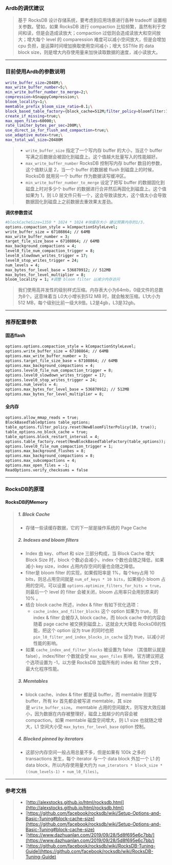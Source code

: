 ### Ardb的调优建议
> 基于 RocksDB 设计存储系统，要考虑到应用场景进行各种 tradeoff 设置相关参数。譬如，如果 RocksDB 进行 compaction 比较频繁，虽然有利于空间和读，但是会造成读放大；compaction 过低则会造成读放大和空间放大；增大每个 level 的 comparession 难度可以减小空间放大，但是会增加 cpu 负担，是运算时间增加换取使用空间减小；增大 SSTfile 的 data block size，则是增大内存使用量来加快读取数据的速度，减小读放大。




---

### 目前使用Ardb的参数说明
```bash
write_buffer_size=2048M;\
max_write_buffer_number=5;\
min_write_buffer_number_to_merge=2;\
compression=kSnappyCompression;\
bloom_locality=1;\
memtable_prefix_bloom_size_ratio=0.1;\
block_based_table_factory={block_cache=512M;filter_policy=bloomfilter:10:true};\
create_if_missing=true;\
max_open_files=60000;\
rate_limiter_bytes_per_sec=200M;\
use_direct_io_for_flush_and_compaction=true;\
use_adaptive_mutex=true;\
max_total_wal_size=20480M
```
> - `write_buffer_size` 指定了一个写内存 buffer 的大小，当这个 buffer 写满之后数据会被固化到磁盘上。这个值越大批量写入的性能越好。
> - `max_write_buffer_number` RocksDB 控制写内存 buffer 数目的参数，这个值默认是 2，当一个 buffer 的数据被 flush 到磁盘上的时候，RocksDB 就用另一个 buffer 作为数据读写缓冲区。
> - `min_write_buffer_number_to_merge` 设定了把写 buffer 的数据固化到磁盘上时对多少个 buffer 的数据进行合并然后再固化到磁盘上。这个值如果为 1，则 L0 层文件只有一个，这会导致读放大，这个值太小会导致数据固化到磁盘上之前数据去重效果太差劲。

**调优参数尝试** 
```bash
#blockCacheSize=1350 * 1024 * 1024 #块缓存大小 建议预算内存的1/3，
options.compaction_style = kCompactionStyleLevel;
write_buffer_size = 67108864; // 64MB
max_write_buffer_number = 3;
target_file_size_base = 67108864; // 64MB
max_background_compactions = 4;
level0_file_num_compaction_trigger = 8;
level0_slowdown_writes_trigger = 17;
level0_stop_writes_trigger = 24;
num_levels = 4;
max_bytes_for_level_base = 536870912; // 512MB
max_bytes_for_level_multiplier = 8;
bloom_locality = 1; #调整 bloom filter 以减少内存访问
```
> 我们使用高并发性的级别样式压缩。内存表大小为64mb，0级文件的总数为8个。这意味着当 L0大小增长到512 MB 时，就会触发压缩。L1大小为512 MB，每个级别比前一级大8倍。L2是4gb，L3是32gb。 




---

### 推荐配置参数
#### 固态flash
```xml
options.options.compaction_style = kCompactionStyleLevel;
options.write_buffer_size = 67108864; // 64MB
options.max_write_buffer_number = 3;
options.target_file_size_base = 67108864; // 64MB
options.max_background_compactions = 4;
options.level0_file_num_compaction_trigger = 8;
options.level0_slowdown_writes_trigger = 17;
options.level0_stop_writes_trigger = 24;
options.num_levels = 4;
options.max_bytes_for_level_base = 536870912; // 512MB
options.max_bytes_for_level_multiplier = 8;
```
#### 全内存
```xml
options.allow_mmap_reads = true;
BlockBasedTableOptions table_options;
table_options.filter_policy.reset(NewBloomFilterPolicy(10, true));
table_options.no_block_cache = true;
table_options.block_restart_interval = 4;
options.table_factory.reset(NewBlockBasedTableFactory(table_options));
options.level0_file_num_compaction_trigger = 1;
options.max_background_flushes = 8;
options.max_background_compactions = 8;
options.max_subcompactions = 4;
options.max_open_files = -1;
ReadOptions.verify_checksums = false
```

---

### RocksDB的原理
#### RocksDB的Memory
> ##### 1. Block Cache
> - 存储一些读缓存数据，它的下一层是操作系统的 Page Cache
> ##### 2. Indexes and bloom filters
> - Index 由 key、offset 和 size 三部分构成，当 Block Cache 增大 Block Size 时，block 个数必会减小，index 个数也会随之降低，如果减小 key size，index 占用内存空间的量也会随之降低。
> - filter是 bloom filter 的实现，如果假阳率是 1%，每个key占用 10 bits，则总占用空间就是 `num_of_keys * 10 bits`，如果缩小 bloom 占用的空间，可以设置 `options.optimize_filters_for_hits = true`，则最后一个 level 的 filter 会被关闭，bloom 占用率只会用到原来的 10% 。
> - 结合 block cache 所述，index & filter 有如下优化选项：
>    - `cache_index_and_filter_blocks` 这个 option 如果为 true，则 index & filter 会被存入 block cache，而 block cache 中的内容会随着 page cache 被交换到磁盘上，这就会大大降低 RocksDB的性能，把这个 option 设为 true 的同时也把 `pin_l0_filter_and_index_blocks_in_cache` 设为 true，以减小对性能的影响。
> - 如果 `cache_index_and_filter_blocks` 被设置为 false （其值默认就是 false），index/filter 个数就会受 `max_open_files` 影响，官方建议把这个选项设置为 -1，以方便 RocksDB 加载所有的 index 和 filter 文件，最大化程序性能。
> ##### 3. Memtables
> - block cache、index & filter 都是读 buffer，而 memtable 则是写 buffer，所有 kv 首先都会被写进 memtable，其 size 是 `write_buffer_size`。 memtable 占用的空间越大，则写放大效应越小，因为数据在内存被整理好，磁盘上就越少的内容会被 compaction。如果 memtable 磁盘空间增大，则 L1 size 也就随之增大，L1 空间大小受 `max_bytes_for_level_base` option 控制。
> ##### 4. Blocked pinned by iterators
> - 这部分内存空间一般占用总量不多，但是如果有 100k 之多的transactions 发生，每个 iterator 与一个 data block 外加一个 L1 的 data block，所以内存使用量大约为 `num_iterators * block_size * ((num_levels-1) + num_l0_files)`。




---

### 参考文档
> - [http://alexstocks.github.io/html/rocksdb.html](http://alexstocks.github.io/html/rocksdb.html)
> - [https://github.com/facebook/rocksdb/wiki/Setup-Options-and-Basic-Tuning#block-cache-size](https://github.com/facebook/rocksdb/wiki/Setup-Options-and-Basic-Tuning#block-cache-size)
> - [https://www.dazhuanlan.com/2019/09/28/5d8f695e6c7bb/](https://www.dazhuanlan.com/2019/09/28/5d8f695e6c7bb/)
> - [https://github.com/facebook/rocksdb/wiki/RocksDB-Tuning-Guide](https://github.com/facebook/rocksdb/wiki/RocksDB-Tuning-Guide)



